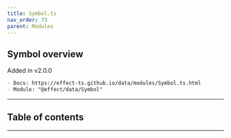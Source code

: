 ```yaml
---
title: Symbol.ts
nav_order: 73
parent: Modules
---
```


## Symbol overview

Added in v2.0.0

```md
- Docs: https://effect-ts.github.io/data/modules/Symbol.ts.html
- Module: "@effect/data/Symbol"
```

---

<h2 class="text-delta">Table of contents</h2>

---
